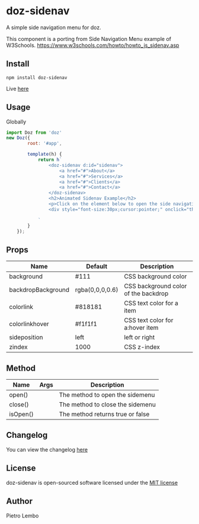 # doz-sidenav
A simple side navigation menu for doz.

This component is a porting from Side Navigation Menu example of W3Schools.
https://www.w3schools.com/howto/howto_js_sidenav.asp

## Install
```
npm install doz-sidenav
```

Live <a href="https://dozjs-cmp.github.io/doz-sidenav/dist/index.html">here</a>


## Usage

Globally
```javascript
import Doz from 'doz'
new Doz({
        root: '#app',

        template(h) {
            return h`
                <doz-sidenav d:id="sidenav">
                    <a href="#">About</a>
                    <a href="#">Services</a>
                    <a href="#">Clients</a>
                    <a href="#">Contact</a>
                </doz-sidenav>
                <h2>Animated Sidenav Example</h2>
                <p>Click on the element below to open the side navigation menu.</p>
                <div style="font-size:30px;cursor:pointer;" onclick="this.getComponentById('sidenav').openNav()"><i class="fas fa-bars"></i> Open</div>

            `
        }
    });

```

## Props
| Name | Default | Description |
| ---- | ------- | ----------- |
|background|#111|CSS background color|
|backdropBackground|rgba(0,0,0,0.6)|CSS background color of the backdrop|
|colorlink|#818181|CSS text color for a item|
|colorlinkhover|#f1f1f1|CSS text color for a:hover item|
|sideposition|left|left or right|
|zindex|1000|CSS z-index|


## Method
| Name | Args | Description |
| ---- | ------- | ----------- |
|open()| |The method to open the sidemenu|
|close()| |The method to close the sidemenu|
|isOpen()| |The method returns true or false|


## Changelog
You can view the changelog <a target="_blank" href="https://github.com/dozjs-cmp/doz-sidenav/blob/master/CHANGELOG.md">here</a>

## License
doz-sidenav is open-sourced software licensed under the <a target="_blank" href="http://opensource.org/licenses/MIT">MIT license</a>

## Author
Pietro Lembo